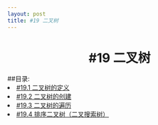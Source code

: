 ```yaml
---
layout: post
title: #19 二叉树
---
```

<h1 style="text-align:center">#19 二叉树</h1>
##目录:
<li> <a href="/post/19/19.1.html">#19.1 二叉树的定义<a></li>
<li> <a href="/post/19/19.2.html">#19.2 二叉树的创建</a> </li>
<li> <a href="/post/19/19.3.html">#19.3 二叉树的遍历</a> </li>
<li> <a href="/post/19/19.4.html">#19.4 排序二叉树（二叉搜索树）</a> </li>
